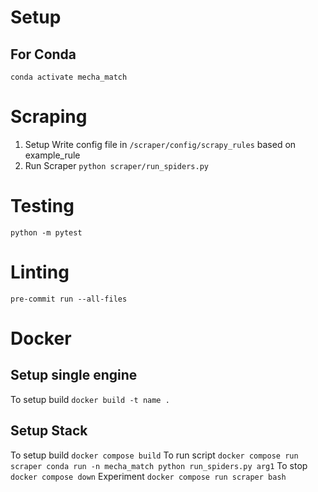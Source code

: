# Setup
## For Conda
```conda activate mecha_match```

# Scraping
1. Setup Write config file in ```/scraper/config/scrapy_rules``` based on example_rule
2. Run Scraper
```python scraper/run_spiders.py```

# Testing
```python -m pytest```

# Linting
```pre-commit run --all-files```

# Docker
## Setup single engine
To setup build
```docker build -t name .```

## Setup Stack
To setup build
```docker compose build```
To run script
```docker compose run scraper conda run -n mecha_match python run_spiders.py arg1```
To stop
```docker compose down```
Experiment
```docker compose run scraper bash```